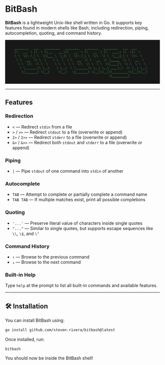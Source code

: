 # BitBash

**BitBash** is a lightweight Unix-like shell written in Go. It supports key features found in modern shells like Bash, including redirection, piping, autocompletion, quoting, and command history.

![logo](images/ascii-art.png)

---

## Features

### Redirection

- `<` — Redirect `stdin` from a file
- `>` / `>>` — Redirect `stdout` to a file (overwrite or append)
- `2>` / `2>>` — Redirect `stderr` to a file (overwrite or append)
- `&>` / `&>>` — Redirect both `stdout` and `stderr` to a file (overwrite or append)

### Piping

- `|` — Pipe `stdout` of one command into `stdin` of another

### Autocomplete

- `TAB` — Attempt to complete or partially complete a command name
- `TAB TAB` — If multiple matches exist, print all possible completions

###  Quoting

- `'...'` — Preserve literal value of characters inside single quotes
- `"..."` — Similar to single quotes, but supports escape sequences like `\\`, `\$`, and `\"`

###  Command History

- `↑` — Browse to the previous command
- `↓` — Browse to the next command

### Built-in Help

Type `help` at the prompt to list all built-in commands and available features.

---

## 🛠 Installation

You can install BitBash using:

```bash
go install github.com/steven-rivera/bitbash@latest
```

Once installed, run:

```
bitbash
```

You should now be inside the BitBash shell!